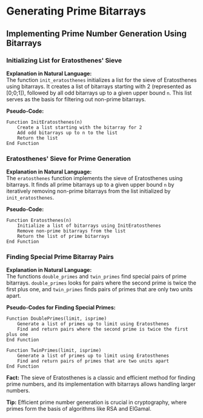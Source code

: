 
# Generating Prime Bitarrays

## Implementing Prime Number Generation Using Bitarrays

### Initializing List for Eratosthenes' Sieve
**Explanation in Natural Language:**  
The function `init_eratosthenes` initializes a list for the sieve of Eratosthenes using bitarrays. It creates a list of bitarrays starting with 2 (represented as [0;0;1]), followed by all odd bitarrays up to a given upper bound `n`. This list serves as the basis for filtering out non-prime bitarrays.

**Pseudo-Code:**
```
Function InitEratosthenes(n)
    Create a list starting with the bitarray for 2
    Add odd bitarrays up to n to the list
    Return the list
End Function
```

### Eratosthenes' Sieve for Prime Generation
**Explanation in Natural Language:**  
The `eratosthenes` function implements the sieve of Eratosthenes using bitarrays. It finds all prime bitarrays up to a given upper bound `n` by iteratively removing non-prime bitarrays from the list initialized by `init_eratosthenes`.

**Pseudo-Code:**
```
Function Eratosthenes(n)
    Initialize a list of bitarrays using InitEratosthenes
    Remove non-prime bitarrays from the list
    Return the list of prime bitarrays
End Function
```

### Finding Special Prime Bitarray Pairs
**Explanation in Natural Language:**  
The functions `double_primes` and `twin_primes` find special pairs of prime bitarrays. `double_primes` looks for pairs where the second prime is twice the first plus one, and `twin_primes` finds pairs of primes that are only two units apart.

**Pseudo-Codes for Finding Special Primes:**
```
Function DoublePrimes(limit, isprime)
    Generate a list of primes up to limit using Eratosthenes
    Find and return pairs where the second prime is twice the first plus one
End Function

Function TwinPrimes(limit, isprime)
    Generate a list of primes up to limit using Eratosthenes
    Find and return pairs of primes that are two units apart
End Function
```

**Fact:** The sieve of Eratosthenes is a classic and efficient method for finding prime numbers, and its implementation with bitarrays allows handling larger numbers.

**Tip:** Efficient prime number generation is crucial in cryptography, where primes form the basis of algorithms like RSA and ElGamal.
